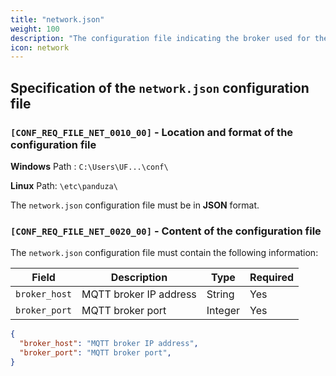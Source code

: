 ```yaml
---
title: "network.json"
weight: 100
description: "The configuration file indicating the broker used for the platform"
icon: network
---
```

## Specification of the `network.json` configuration file

### `[CONF_REQ_FILE_NET_0010_00]` - Location and format of the configuration file
**Windows** Path : `C:\Users\UF...\conf\` 

**Linux** Path: `\etc\panduza\` 

The `network.json` configuration file must be in **JSON** format.

### `[CONF_REQ_FILE_NET_0020_00]` - Content of the configuration file
The `network.json` configuration file must contain the following information:

| Field | Description | Type | Required |
| --- | --- | --- | --- |
| `broker_host` | MQTT broker IP address | String | Yes |
| `broker_port` | MQTT broker port | Integer | Yes |


```json
{
  "broker_host": "MQTT broker IP address",
  "broker_port": "MQTT broker port",
}
